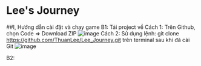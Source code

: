 # Lee's Journey

##I, Hướng dẫn cài đặt và chạy game
  B1: Tải project về
    Cách 1: Trên Github, chọn Code => Download ZIP
    ![image](https://user-images.githubusercontent.com/100220743/169698748-5f7a8c92-6025-4a1a-badb-790e85227a61.png)
    Cách 2: Sử dụng lệnh: git clone https://github.com/ThuanLee/Lee_Journey.git trên terminal sau khi đã cài Git
    ![image](https://user-images.githubusercontent.com/100220743/169698809-0f7d58fa-2b52-4c34-9c44-8bf5ccc17257.png)
    
  B2: 

